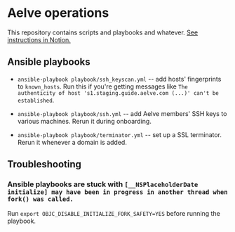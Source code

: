 # Aelve operations

This repository contains scripts and playbooks and whatever. [See instructions in Notion.](https://www.notion.so/aelve/Operations-0161f58f52df4278a025ec5b850b6563)

## Ansible playbooks

  * `ansible-playbook playbook/ssh_keyscan.yml` -- add hosts' fingerprints to `known_hosts`. Run this if you're getting messages like `The authenticity of host 's1.staging.guide.aelve.com (...)' can't be established`.

  * `ansible-playbook playbook/ssh.yml` -- add Aelve members' SSH keys to various machines. Rerun it during onboarding.

  * `ansible-playbook playbook/terminator.yml` -- set up a SSL terminator. Rerun it whenever a domain is added.

## Troubleshooting

### Ansible playbooks are stuck with `[__NSPlaceholderDate initialize] may have been in progress in another thread when fork() was called.`

Run `export OBJC_DISABLE_INITIALIZE_FORK_SAFETY=YES` before running the playbook.
